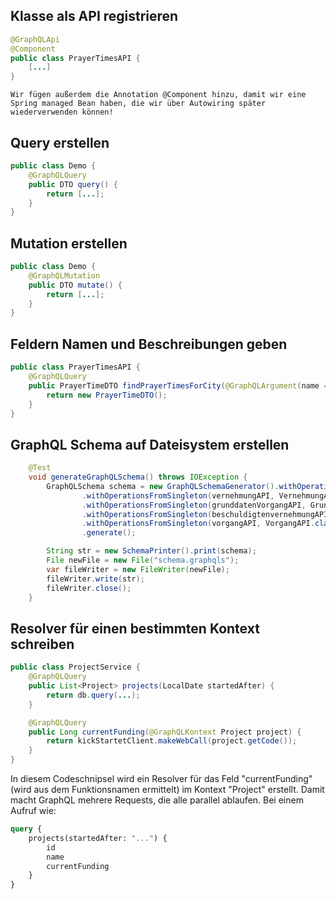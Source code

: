 ## Klasse als API registrieren
```Java
@GraphQLApi
@Component
public class PrayerTimesAPI {  
	[...]
}
```

```ad-note
Wir fügen außerdem die Annotation @Component hinzu, damit wir eine Spring managed Bean haben, die wir über Autowiring später wiederverwenden können!
```

## Query erstellen
```Java
public class Demo {
	@GraphQLQuery
	public DTO query() {
		return [...];
	}
}
```

## Mutation erstellen
```Java
public class Demo {
	@GraphQLMutation
	public DTO mutate() {
		return [...];
	}
}
```

## Feldern Namen und Beschreibungen geben
```Java
public class PrayerTimesAPI {  
    @GraphQLQuery  
    public PrayerTimeDTO findPrayerTimesForCity(@GraphQLArgument(name = "city") String city) {  
        return new PrayerTimeDTO();  
    }  
}
```

## GraphQL Schema auf Dateisystem erstellen
```Java
	@Test
	void generateGraphQLSchema() throws IOException {
		GraphQLSchema schema = new GraphQLSchemaGenerator().withOperationsFromSingleton(personAPI, PersonAPI.class)
				.withOperationsFromSingleton(vernehmungAPI, VernehmungAPI.class)
				.withOperationsFromSingleton(grunddatenVorgangAPI, GrunddatenVorgangAPI.class)
				.withOperationsFromSingleton(beschuldigtenvernehmungAPI, BeschuldigtenvernehmungAPI.class)
				.withOperationsFromSingleton(vorgangAPI, VorgangAPI.class)
				.generate();

		String str = new SchemaPrinter().print(schema);
		File newFile = new File("schema.graphqls");
		var fileWriter = new FileWriter(newFile);
		fileWriter.write(str);
		fileWriter.close();
	}
```

## Resolver für einen bestimmten Kontext schreiben
```Java
public class ProjectService {
	@GraphQLQuery
	public List<Project> projects(LocalDate startedAfter) {
		return db.query(...);
	}

	@GraphQLQuery
	public Long currentFunding(@GraphQLKontext Project project) {
		return kickStartetClient.makeWebCall(project.getCode());
	}
}
```

In diesem Codeschnipsel wird ein Resolver für das Feld "currentFunding" (wird aus dem Funktionsnamen ermittelt) im Kontext "Project" erstellt. Damit macht GraphQL mehrere Requests, die alle parallel ablaufen. Bei einem Aufruf wie:

```GraphQL
query {
	projects(startedAfter: "...") {
		id
		name
		currentFunding
	}
}
```